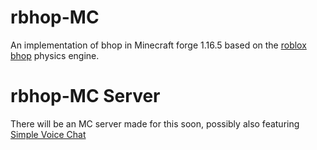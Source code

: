# rbhop-MC
An implementation of bhop in Minecraft forge 1.16.5 based on the [roblox bhop](https://www.roblox.com/games/5315046213) physics engine.

# rbhop-MC Server
There will be an MC server made for this soon, possibly also featuring [Simple Voice Chat](https://beta.curseforge.com/minecraft/mc-mods/simple-voice-chat/files/4271644)
